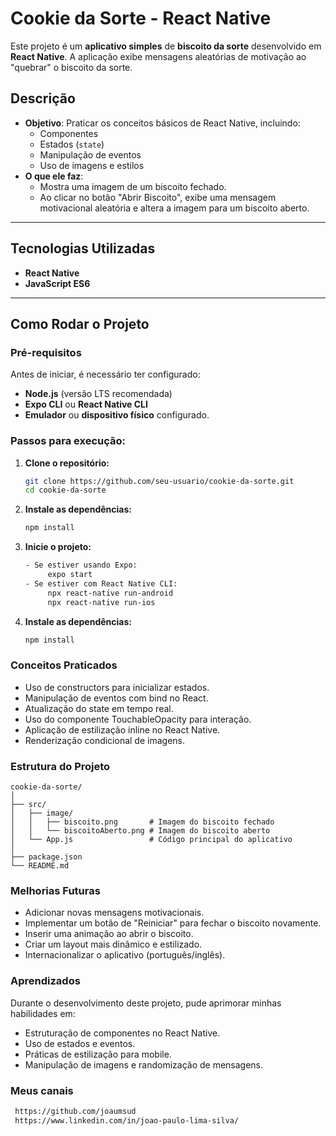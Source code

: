 # Cookie da Sorte - React Native

Este projeto é um **aplicativo simples** de **biscoito da sorte** desenvolvido em **React Native**. A aplicação exibe mensagens aleatórias de motivação ao "quebrar" o biscoito da sorte.

## Descrição

- **Objetivo**: Praticar os conceitos básicos de React Native, incluindo:
  - Componentes
  - Estados (`state`)
  - Manipulação de eventos
  - Uso de imagens e estilos
- **O que ele faz**:
  - Mostra uma imagem de um biscoito fechado.
  - Ao clicar no botão "Abrir Biscoito", exibe uma mensagem motivacional aleatória e altera a imagem para um biscoito aberto.

---

## Tecnologias Utilizadas

- **React Native**
- **JavaScript ES6**

---

## Como Rodar o Projeto

### Pré-requisitos
Antes de iniciar, é necessário ter configurado:
- **Node.js** (versão LTS recomendada)
- **Expo CLI** ou **React Native CLI**
- **Emulador** ou **dispositivo físico** configurado.

### Passos para execução:

1. **Clone o repositório:**
   ```bash
   git clone https://github.com/seu-usuario/cookie-da-sorte.git
   cd cookie-da-sorte

2. **Instale as dependências:**
    ```bash
    npm install

3. **Inicie o projeto:**
   ```bash
   - Se estiver usando Expo:
        expo start
   - Se estiver com React Native CLI:
        npx react-native run-android
        npx react-native run-ios

4. **Instale as dependências:**
    ```bash
    npm install

### Conceitos Praticados

- Uso de constructors para inicializar estados.
- Manipulação de eventos com bind no React.
- Atualização do state em tempo real.
- Uso do componente TouchableOpacity para interação.
- Aplicação de estilização inline no React Native.
- Renderização condicional de imagens.


### Estrutura do Projeto
   
    cookie-da-sorte/
    │
    ├── src/
    │   ├── image/
    │   │   ├── biscoito.png       # Imagem do biscoito fechado
    │   │   └── biscoitoAberto.png # Imagem do biscoito aberto
    │   └── App.js                 # Código principal do aplicativo
    │
    ├── package.json
    └── README.md

### Melhorias Futuras

- Adicionar novas mensagens motivacionais.
- Implementar um botão de "Reiniciar" para fechar o biscoito novamente.
- Inserir uma animação ao abrir o biscoito.
- Criar um layout mais dinâmico e estilizado.
- Internacionalizar o aplicativo (português/inglês).

### Aprendizados
Durante o desenvolvimento deste projeto, pude aprimorar minhas habilidades em:

- Estruturação de componentes no React Native.
- Uso de estados e eventos.
- Práticas de estilização para mobile.
- Manipulação de imagens e randomização de mensagens.

### Meus canais
```bash
 https://github.com/joaumsud
 https://www.linkedin.com/in/joao-paulo-lima-silva/
